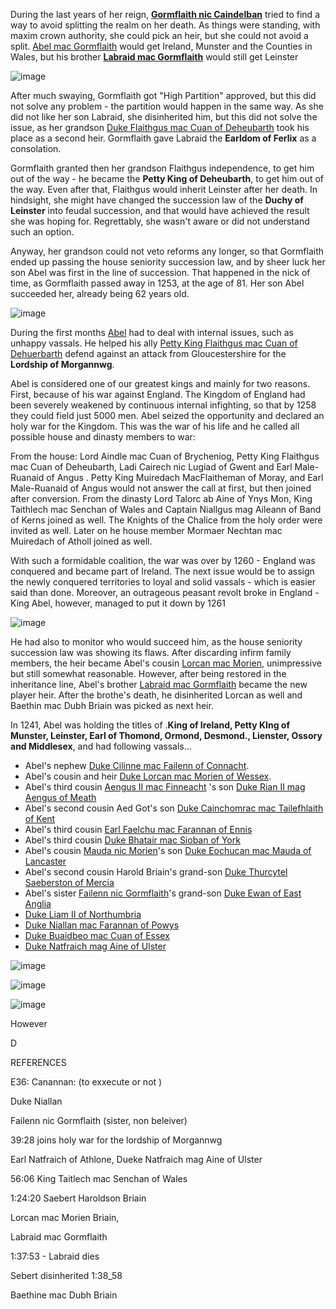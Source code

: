 During the last years of her reign, **[Gormflaith nic Caindelban](../p/gormflaith_nic_caindelban_1171.md)** tried to find a way to avoid splitting the realm on her death. As things were standing, with maxim crown authority, she could pick an heir, but she could not avoid a split. [Abel mac Gormflaith](../p/abel_mac_gormflaith_1190.md) would get Ireland, Munster and the Counties in Wales, but his brother **[Labraid mac Gormflaith](../p/labraid_mac_gormflaith_1188.md)** would still get Leinster

![image](15-X/split1.png)

After much swaying, Gormflaith got "High Partition" approved, but this did not solve any problem - the partition would happen in the same way. As she did not like her son Labraid, she disinherited him, but this did not solve the issue, as her grandson [Duke Flaithgus mac Cuan of Deheubarth](../p/flaithgus_mac_cuan_1236.md) took his place as a second heir. Gormflaith gave Labraid the **Earldom of Ferlix** as a consolation.

Gormflaith granted then her grandson Flaithgus independence, to get him out of the way - he became the **Petty King of Deheubarth**, to get him out of the way. Even after that, Flaithgus would inherit Leinster after her death. In hindsight, she might have changed the succession law of the **Duchy of Leinster** into feudal succession, and that would have achieved the result she was hoping for. Regrettably, she wasn't aware or did not understand such an option. 

Anyway, her grandson could not veto reforms any longer, so that Gormflaith ended up passing the house seniority succession law, and by sheer luck her son Abel was first in the line of succession. That happened in the nick of time, as Gormflaith passed away in 1253, at the age of 81. Her son Abel succeeded her, already being 62 years old.  

![image](15-X/death1.png)

During the first months [Abel](..p/abel_mac_gormflaith_1190.md) had to deal with internal issues, such as unhappy vassals. He helped his ally [Petty King Flaithgus mac Cuan of Dehuerbarth](../p/flaithgus_mac_cuan_1236.md)  defend against an attack from Gloucestershire for the **Lordship of Morgannwg**.

Abel is considered one of our greatest kings and mainly for two reasons. First, because of his war against England. The Kingdom of England had been severely weakened by continuous internal infighting, so that by 1258 they could field just 5000 men. Abel seized the opportunity and declared an holy war for the Kingdom. This was the war of his life and he called all possible house and dinasty members to war: 

From the house:  Lord Aindle mac Cuan of Brycheniog, Petty King Flaithgus mac Cuan of Deheubarth, Ladi Cairech nic Lugiad of Gwent and Earl Male-Ruanaid of Angus . Petty King Muiredach MacFlaitheman of Moray,  and Earl Male-Ruanaid of Angus would not answer the call  at first, but then joined after conversion. From the dinasty Lord Talorc ab Aine of Ynys Mon, King Taithlech mac Senchan of Wales and Captain Niallgus mag Aileann of Band of Kerns joined as well.  The Knights of the Chalice from the holy order were invited as well. Later on he house member  Mormaer Nechtan mac Muiredach of Atholl joined as well.

With such a formidable coalition, the war was over by 1260 - England was conquered and became part of Ireland. The next issue would be to assign the newly conquered territories to loyal and solid vassals - which is easier said than done. Moreover, an outrageous peasant revolt broke in England - King Abel, however, managed to put it down by 1261

![image](15-X/map1.jpg)

He had also to monitor who would succeed him, as the  house seniority succession law was showing its flaws. After discarding infirm family members, the heir became Abel's cousin [Lorcan mac Morien](../p/lorcan_mac_morien_1204.md), unimpressive but still somewhat reasonable. However, after being restored in the inheritance line, Abel's brother [Labraid mac Gormflaith](../p/labraid_mac_gormflaith_1188.md) became the new player heir.  After the brothe's death, he disinherited Lorcan as well and Baethin mac Dubh Briain was picked as next heir.

In 1241, Abel was holding the titles of .**King of Ireland, Petty KIng of Munster, Leinster, Earl of Thomond, Ormond, Desmond., Lienster, Ossory and Middlesex**,  and had following vassals... 

- Abel's nephew [Duke Cilinne mac Failenn of Connacht](../p/cilline_mac_failenn_1215.md).
- Abel's cousin and heir [Duke Lorcan mac Morien of Wessex](../p/lorcan_mac_morien_1204.md).
- Abel's third cousin [Aengus II mac Finneacht](../p/aengus_ii_mac_finneacht_1177.md) 's son [Duke Rian II mag Aengus of Meath](../p/rian_ii_mag_aengus_1208.md)
- Abel's second cousin Aed Got's son [Duke Cainchomrac mac Tailefhlaith of Kent](../p/cainchomrac_tailefhlaith_1231.md)
- Abel's third cousin [Earl Faelchu mac Farannan of Ennis](../p/faelchu_mac_farannan_1212.md)
- Abel's third cousin [Duke Bhatair mac Sioban of York](bhatair_mac_sioban_1236.md)
- Abel's cousin [Mauda nic Morien](../p/mauda_nic_morien_1199.md)'s son [Duke Eochucan mac Mauda of Lancaster](../p/eochucan_mac_mauda_1234.md)
- Abel's second cousin Harold Briain's grand-son [Duke Thurcytel Saeberston of Mercia](../p/thurcytel_saebertson_1228.md)
- Abel's sister [Failenn nic Gormflaith](../p/failenn_nic_gormflaith_1193.md)'s grand-son [Duke Ewan of East Anglia](../p/ewan_1232.md)
- [Duke Liam II of Northumbria](../p/liam_ii_1214.md)
- [Duke Niallan mac Farannan of Powys](../p/niallan_mac_farannan_1217.md)
- [Duke Buaidbeo mac Cuan of Essex](../p/buaidbeo_mac_cuan_1247.md)
- [Duke Natfraich mag Aine of Ulster](p/natfraich_mag_aine_1224.md)

![image](15-X/map2.jpg)





![image](15-X/map3.jpg)



![image](15-X/map4.jpg)

However

D

REFERENCES

E36: Canannan: (to exxecute or not )



Duke Niallan

Failenn nic Gormflaith (sister, non beleiver)

39:28 joins holy war for the lordship of Morgannwg 

Earl Natfraich of Athlone, Dueke Natfraich mag Aine of Ulster

56:06 King Taitlech mac Senchan of Wales

1:24:20 Saebert  Haroldson Briain

Lorcan mac Morien Briain,  

 Labraid mac Gormflaith

1:37:53 - Labraid dies

Sebert disinherited 1:38_58

Baethine mac Dubh Briain